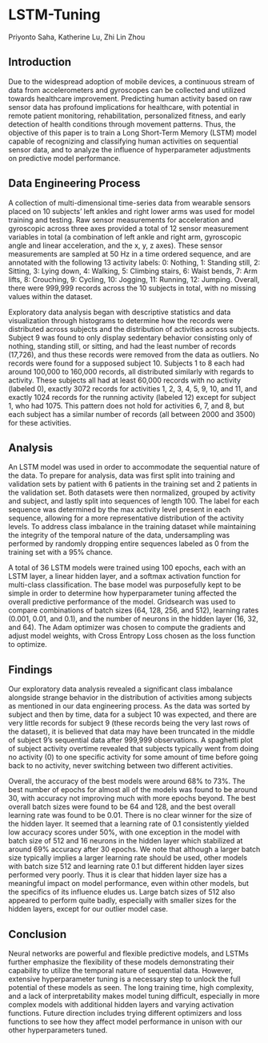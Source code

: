 # LSTM-Tuning
Priyonto Saha, Katherine Lu, Zhi Lin Zhou

## Introduction
Due to the widespread adoption of mobile devices, a continuous stream of data from accelerometers and gyroscopes can be collected and utilized towards healthcare improvement. Predicting human activity based on raw sensor data has profound implications for healthcare, with potential in remote patient monitoring, rehabilitation, personalized fitness, and early detection of health conditions through movement patterns. Thus, the objective of this paper is to train a Long Short-Term Memory (LSTM) model capable of recognizing and classifying human activities on sequential sensor data, and to analyze the influence of hyperparameter adjustments on predictive model performance.

## Data Engineering Process
A collection of multi-dimensional time-series data from wearable sensors placed on 10 subjects’ left ankles and right lower arms was used for model training and testing. Raw sensor measurements for acceleration and gyroscopic across three axes provided a total of 12 sensor measurement variables in total (a combination of left ankle and right arm, gyroscopic angle and linear acceleration, and the x, y, z axes). These sensor measurements are sampled at 50 Hz in a time ordered sequence, and are annotated with the following 13 activity labels: 0: Nothing, 1: Standing still, 2: Sitting, 3: Lying down, 4: Walking, 5: Climbing stairs, 6: Waist bends, 7: Arm lifts, 8: Crouching, 9: Cycling, 10: Jogging, 11: Running, 12: Jumping. Overall, there were 999,999 records across the 10 subjects in total, with no missing values within the dataset.

Exploratory data analysis began with descriptive statistics and data visualization through histograms to determine how the records were distributed across subjects and the distribution of activities across subjects. Subject 9 was found to only display sedentary behavior consisting only of nothing, standing still, or sitting, and had the least number of records (17,726), and thus these records were removed from the data as outliers. No records were found for a supposed subject 10. Subjects 1 to 8 each had around 100,000 to 160,000 records, all distributed similarly with regards to activity. These subjects all had at least 60,000 records with no activity (labeled 0), exactly 3072 records for activities 1, 2, 3, 4, 5, 9, 10, and 11, and exactly 1024 records for the running activity (labeled 12) except for subject 1, who had 1075. This pattern does not hold for activities 6, 7, and 8, but each subject has a similar number of records (all between 2000 and 3500) for these activities. 

## Analysis
An LSTM model was used in order to accommodate the sequential nature of the data. To prepare for analysis, data was first split into training and validation sets by patient with 6 patients in the training set and 2 patients in the validation set. Both datasets were then normalized, grouped by activity and subject, and lastly split into sequences of length 100. The label for each sequence was determined by the max activity level present in each sequence, allowing for a more representative distribution of the activity levels. To address class imbalance in the training dataset while maintaining the integrity of the temporal nature of the data, undersampling was performed by randomly dropping entire sequences labeled as 0 from the training set with a 95% chance.

A total of 36 LSTM models were trained using 100 epochs, each with an LSTM layer, a linear hidden layer, and a softmax activation function for multi-class classification. The base model was purposefully kept to be simple in order to determine how hyperparameter tuning affected the overall predictive performance of the model. Gridsearch was used to compare combinations of batch sizes (64, 128, 256, and 512), learning rates (0.001, 0.01, and 0.1), and the number of neurons in the hidden layer (16, 32, and 64). The Adam optimizer was chosen to compute the gradients and adjust model weights, with Cross Entropy Loss chosen as the loss function to optimize. 

## Findings
Our exploratory data analysis revealed a significant class imbalance alongside strange behavior in the distribution of activities among subjects as mentioned in our data engineering process. As the data was sorted by subject and then by time, data for a subject 10 was expected, and there are very little records for subject 9 (these records being the very last rows of the dataset), it is believed that data may have been truncated in the middle of subject 9’s sequential data after 999,999 observations. A spaghetti plot of subject activity overtime revealed that subjects typically went from doing no activity (0) to one specific activity for some amount of time before going back to no activity, never switching between two different activities.

Overall, the accuracy of the best models were around 68% to 73%. The best number of epochs for almost all of the models was found to be around 30, with accuracy not improving much with more epochs beyond. The best overall batch sizes were found to be 64 and 128, and the best overall learning rate was found to be 0.01. There is no clear winner for the size of the hidden layer. It seemed that a learning rate of 0.1 consistently yielded low accuracy scores under 50%, with one exception in the model with batch size of 512 and 16 neurons in the hidden layer which stabilized at around 69% accuracy after 30 epochs. We note that although a larger batch size typically implies a larger learning rate should be used, other models with batch size 512 and learning rate 0.1 but different hidden layer sizes performed very poorly. Thus it is clear that hidden layer size has a meaningful impact on model performance, even within other models, but the specifics of its influence eludes us. Large batch sizes of 512 also appeared to perform quite badly, especially with smaller sizes for the hidden layers, except for our outlier model case.

## Conclusion
Neural networks are powerful and flexible predictive models, and LSTMs further emphasize the flexibility of these models demonstrating their capability to utilize the temporal nature of sequential data. However, extensive hyperparameter tuning is a necessary step to unlock the full potential of these models as seen. The long training time, high complexity, and a lack of interpretability makes model tuning difficult, especially in more complex models with additional hidden layers and varying activation functions. Future direction includes trying different optimizers and loss functions to see how they affect model performance in unison with our other hyperparameters tuned. 
